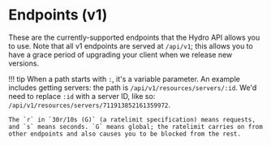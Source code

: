 # Endpoints (v1)

These are the currently-supported endpoints that the Hydro API allows you to use. Note that all v1 endpoints are served at `/api/v1`; this allows you to have a grace period of upgrading your client when we release new versions.

!!! tip
    When a path starts with `:`, it's a variable parameter. An example includes getting servers: the path is `/api/v1/resources/servers/:id`. We'd need to replace `:id` with a server ID, like so: `/api/v1/resources/servers/711913852161359972`.

    The `r` in `30r/10s (G)` (a ratelimit specification) means requests, and `s` means seconds. `G` means global; the ratelimit carries on from other endpoints and also causes you to be blocked from the rest.
